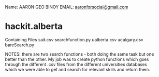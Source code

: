 Name: AARON GEO BINOY
EMAIL: aaronforsocial@gmail.com
# hackit.alberta

Containing Files
  sait.csv
  searchfunction.py
  ualberta.csv
  ucalgary.csv
  bareSearch.py
  
NOTES:
  there are two search functions - both doing the same task but one better than the other.
  My job was to create python functions which goes through the different .csv files from the different universities databases which we were able to get and search for relevant skills and return them.
